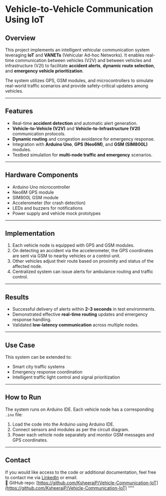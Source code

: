 # Vehicle-to-Vehicle Communication Using IoT

## Overview
This project implements an intelligent vehicular communication system leveraging **IoT** and **VANETs** (Vehicular Ad-hoc Networks). It enables real-time communication between vehicles (V2V) and between vehicles and infrastructure (V2I) to facilitate **accident alerts**, **dynamic route selection**, and **emergency vehicle prioritization**.

The system utilizes GPS, GSM modules, and microcontrollers to simulate real-world traffic scenarios and provide safety-critical updates among vehicles.

---

## Features
- Real-time **accident detection** and automatic alert generation.
- **Vehicle-to-Vehicle (V2V)** and **Vehicle-to-Infrastructure (V2I)** communication protocols.
- **Dynamic routing** and congestion avoidance for emergency response.
- Integration with **Arduino Uno**, **GPS (Neo6M)**, and **GSM (SIM800L)** modules.
- Testbed simulation for **multi-node traffic and emergency** scenarios.

---

## Hardware Components
- Arduino Uno microcontroller
- Neo6M GPS module
- SIM800L GSM module
- Accelerometer (for crash detection)
- LEDs and buzzers for notifications
- Power supply and vehicle mock prototypes

---

## Implementation
1. Each vehicle node is equipped with GPS and GSM modules.
2. On detecting an accident via the accelerometer, the GPS coordinates are sent via GSM to nearby vehicles or a control unit.
3. Other vehicles adjust their route based on proximity and status of the affected node.
4. Centralized system can issue alerts for ambulance routing and traffic control.

---

## Results
- Successful delivery of alerts within **2-3 seconds** in test environments.
- Demonstrated effective **real-time routing** updates and emergency response handling.
- Validated **low-latency communication** across multiple nodes.

---

## Use Case
This system can be extended to:
- Smart city traffic systems
- Emergency response coordination
- Intelligent traffic light control and signal prioritization

---

## How to Run
The system runs on Arduino IDE. Each vehicle node has a corresponding `.ino` file:
1. Load the code into the Arduino using Arduino IDE.
2. Connect sensors and modules as per the circuit diagram.
3. Power each vehicle node separately and monitor GSM messages and GPS coordinates.

---

## Contact
If you would like access to the code or additional documentation, feel free to contact me via [LinkedIn](https://www.linkedin.com/in/ksheerajprakash/) or email.  
🔗 GitHub repo: [https://github.com/KsheerajP/Vehicle-Communication-IoT](https://github.com/KsheerajP/Vehicle-Communication-IoT)
"""
